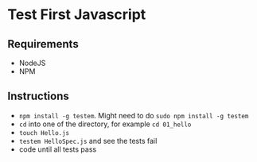 # Test First Javascript

## Requirements
* NodeJS
* NPM

## Instructions
* `npm install -g testem`. Might need to do `sudo npm install -g testem`
* `cd` into one of the directory, for example `cd 01_hello`
* `touch Hello.js`
* `testem HelloSpec.js` and see the tests fail
* code until all tests pass
